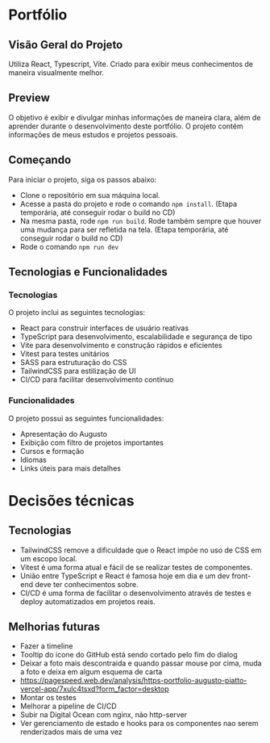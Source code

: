 # Portfólio

## Visão Geral do Projeto

Utiliza React, Typescript, Vite.
Criado para exibir meus conhecimentos de maneira visualmente melhor.

## Preview

O objetivo é exibir e divulgar minhas informações de maneira clara, além de aprender durante o desenvolvimento deste portfólio. O projeto contém informações de meus estudos e projetos pessoais.

## Começando

Para iniciar o projeto, siga os passos abaixo:

- Clone o repositório em sua máquina local.
- Acesse a pasta do projeto e rode o comando `npm install`.
  (Etapa temporária, até conseguir rodar o build no CD)
- Na mesma pasta, rode `npm run build`. Rode também sempre que houver uma mudança para ser refletida na tela.
  (Etapa temporária, até conseguir rodar o build no CD)
- Rode o comando `npm run dev`

## Tecnologias e Funcionalidades

### Tecnologias

O projeto inclui as seguintes tecnologias:

- React para construir interfaces de usuário reativas
- TypeScript para desenvolvimento, escalabilidade e segurança de tipo
- Vite para desenvolvimento e construção rápidos e eficientes
- Vitest para testes unitários
- SASS para estruturação do CSS
- TailwindCSS para estilização de UI
- CI/CD para facilitar desenvolvimento contínuo

### Funcionalidades

O projeto possui as seguintes funcionalidades:

- Apresentação do Augusto
- Exibição com filtro de projetos importantes
- Cursos e formação
- Idiomas
- Links úteis para mais detalhes

# Decisões técnicas

## Tecnologias

- TailwindCSS remove a dificuldade que o React impõe no uso de CSS em um escopo local.
- Vitest é uma forma atual e fácil de se realizar testes de componentes.
- União entre TypeScript e React é famosa hoje em dia e um dev front-end deve ter conhecimentos sobre.
- CI/CD é uma forma de facilitar o desenvolvimento através de testes e deploy automatizados em projetos reais.

## Melhorias futuras

- Fazer a timeline
- Tooltip do icone do GitHub está sendo cortado pelo fim do dialog
- Deixar a foto mais descontraida e quando passar mouse por cima, muda a foto e deixa em algum esquema de carta
- https://pagespeed.web.dev/analysis/https-portfolio-augusto-piatto-vercel-app/7xulc4tsxd?form_factor=desktop
- Montar os testes
- Melhorar a pipeline de CI/CD
- Subir na Digital Ocean com nginx, não http-server
- Ver gerenciamento de estado e hooks para os componentes nao serem renderizados mais de uma vez
